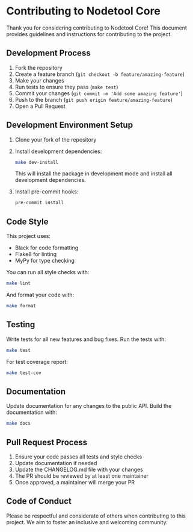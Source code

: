 # Contributing to Nodetool Core

Thank you for considering contributing to Nodetool Core! This document provides guidelines and instructions for
contributing to the project.

## Development Process

1. Fork the repository
1. Create a feature branch (`git checkout -b feature/amazing-feature`)
1. Make your changes
1. Run tests to ensure they pass (`make test`)
1. Commit your changes (`git commit -m 'Add some amazing feature'`)
1. Push to the branch (`git push origin feature/amazing-feature`)
1. Open a Pull Request

## Development Environment Setup

1. Clone your fork of the repository

1. Install development dependencies:

   ```bash
   make dev-install
   ```

   This will install the package in development mode and install all development dependencies.

1. Install pre-commit hooks:

   ```bash
   pre-commit install
   ```

## Code Style

This project uses:

- Black for code formatting
- Flake8 for linting
- MyPy for type checking

You can run all style checks with:

```bash
make lint
```

And format your code with:

```bash
make format
```

## Testing

Write tests for all new features and bug fixes. Run the tests with:

```bash
make test
```

For test coverage report:

```bash
make test-cov
```

## Documentation

Update documentation for any changes to the public API. Build the documentation with:

```bash
make docs
```

## Pull Request Process

1. Ensure your code passes all tests and style checks
1. Update documentation if needed
1. Update the CHANGELOG.md file with your changes
1. The PR should be reviewed by at least one maintainer
1. Once approved, a maintainer will merge your PR

## Code of Conduct

Please be respectful and considerate of others when contributing to this project. We aim to foster an inclusive and
welcoming community.
